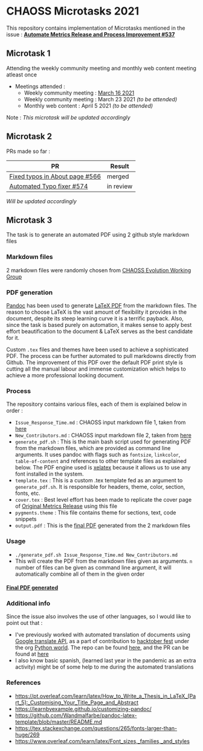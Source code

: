 # CHAOSS Microtasks 2021

This repository contains implementation of Microtasks mentioned in the issue : **[Automate Metrics Release and Process Improvement #537](https://github.com/chaoss/website/issues/537)**

## Microtask 1

Attending the weekly community meeting and monthly web content meeting atleast once

* Meetings attended :
    * Weekly community meeting : [March 16 2021](https://docs.google.com/document/d/1PMDWc6xMe0fNE7shxTK5_HE_ykRBG5w55_Zx5hvzsEY/edit)
    * Weekly community meeting : March 23 2021 *(to be attended)*
    * Monthly web content : April 5 2021 *(to be attended)*

Note : *This microtask will be updated accordingly*

## Microtask 2

PRs made so far :

|   PR  |   Result  |
|-------|-----------|
| [Fixed typos in About page #566](https://github.com/chaoss/website/pull/566) | merged |
| [Automated Typo fixer #574](https://github.com/chaoss/website/pull/574) | in review |

*Will be updated accordingly*

## Microtask 3

The task is to generate an automated PDF using 2 github style markdown files

### Markdown files

2 markdown files were randomly chosen from [CHAOSS Evolution Working Group](https://github.com/chaoss/wg-evolution/tree/master/metrics)

### PDF generation

[Pandoc](https://pandoc.org/) has been used to generate [LaTeX PDF](https://www.latex-project.org/) from the markdown files. The reason to choose LaTeX is the vast amount of
flexibility it provides in the document, despite its steep learning curve it is a terrific payback. Also, since the task
is based purely on automation, it makes sense to apply best effort beautification to the document & LaTeX serves as the best
candidate for it.

Custom `.tex` files and themes have been used to achieve a sophisticated PDF. The process can be further automated to pull markdowns
directly from Github. The improvement of this PDF over the default PDF print style is cutting all the manual labour and immense customization which helps to achieve a
more professional looking document.

### Process

The repository contains various files, each of them is explained below in order :

* `Issue_Response_Time.md` : CHAOSS input markdown file 1, taken from [here](https://github.com/chaoss/wg-evolution/tree/master/metrics)
* `New_Contributors.md` :  CHAOSS input markdown file 2, taken from [here](https://github.com/chaoss/wg-evolution/tree/master/metrics)
* `generate_pdf.sh` : This is the main bash script used for generating PDF from the markdown files, which are provided as command line arguments.
It uses pandoc with flags such as `fontsize`, `linkcolor`, `table-of-content` and references to other template files as explained below. The PDF engine used is [xelatex](https://www.overleaf.com/learn/latex/XeLaTeX)
because it allows us to use any font installed in the system.
* `template.tex` : This is a custom .tex template fed as an argument to `generate_pdf.sh`. It is responsible for headers, theme, color,
section, fonts, etc.
* `cover.tex` : Best level effort has been made to replicate the cover page of [Original Metrics Release](https://chaoss.github.io/website/release/release-pdfs/CHAOSS-Metrics-Release-2021-03.pdf) using this file
* `pygments.theme` : This file contains theme for sections, text, code snippets
* `output.pdf` : This is the [final PDF](output.pdf) generated from the 2 markdown files

### Usage

* `./generate_pdf.sh Issue_Response_Time.md New_Contributors.md` 
* This will create the PDF from the markdown files given as arguments. `n` number of files can be given as command line argument,
it will automatically combine all of them in the given order

#### [Final PDF generated](output.pdf)

### Additional info

Since the issue also involves the use of other languages, so I would like to point out that :
* I've previously worked with automated translation of documents using [Google translate API](https://pypi.org/project/googletrans/),
as a part of contribution to [hacktober fest](https://hacktoberfest.digitalocean.com/) under the org [Python world](https://github.com/Python-World).
The repo can be found [here](https://github.com/Python-World/Python_and_the_Web/tree/master/Scripts/API/Google-Py%20Translator), and the PR can be found at [here](https://github.com/Python-World/Python_and_the_Web/pull/542)
* I also know basic spanish, (learned last year in the pandemic as an extra activity) might be of some help to me during the automated translations

### References

* https://pt.overleaf.com/learn/latex/How_to_Write_a_Thesis_in_LaTeX_(Part_5):_Customising_Your_Title_Page_and_Abstract
* https://learnbyexample.github.io/customizing-pandoc/
* https://github.com/Wandmalfarbe/pandoc-latex-template/blob/master/README.md
* https://tex.stackexchange.com/questions/265/fonts-larger-than-huge/269
* https://www.overleaf.com/learn/latex/Font_sizes,_families,_and_styles
